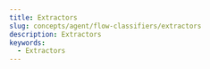 ```yaml
---
title: Extractors
slug: concepts/agent/flow-classifiers/extractors
description: Extractors
keywords:
  - Extractors
---
```

